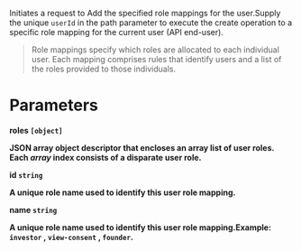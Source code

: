 Initiates a request to Add the specified role mappings for the user.Supply the unique `userId` in the path parameter to execute the create operation to a specific role mapping for the current user (API end-user).

> Role mappings specify which roles are allocated to each individual user. Each mapping comprises rules that identify users and a list of the roles provided to those individuals.

# Parameters

<strong>roles<strong> `[object]`

JSON array object descriptor that encloses an array list of user roles. Each _array_ index consists of a disparate user role.

<strong>id<strong> `string`

A unique role name used to identify this user role mapping.

<strong>name<strong> `string`

A unique role name used to identify this user role mapping.Example: `investor` , `view-consent` , `founder`.